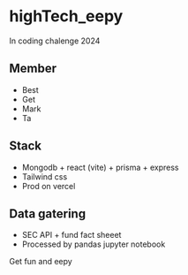 # highTech_eepy
In coding chalenge 2024

## Member
* Best 
* Get
* Mark
* Ta

## Stack
* Mongodb + react (vite) + prisma + express
* Tailwind css
* Prod on vercel

## Data gatering
* SEC API + fund fact sheeet
* Processed by pandas jupyter notebook

Get fun and eepy 
